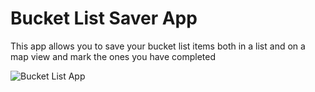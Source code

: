 # Bucket List Saver App
This app allows you to save your bucket list items both in a list and on a map view and mark the ones you have completed

<img src="https://github.com/acbrent25/Bucket-List-Saver/blob/master/Buck%20List%20App.gif?raw=true" alt="Bucket List App">
